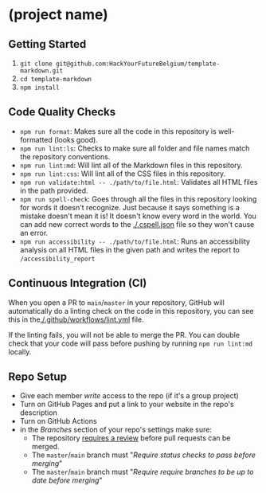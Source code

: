 # (project name)

<!-- describe your project -->

## Getting Started

<!-- a guide to using this repository -->

1. `git clone git@github.com:HackYourFutureBelgium/template-markdown.git`
2. `cd template-markdown`
3. `npm install`

## Code Quality Checks

- `npm run format`: Makes sure all the code in this repository is well-formatted
  (looks good).
- `npm run lint:ls`: Checks to make sure all folder and file names match the
  repository conventions.
- `npm run lint:md`: Will lint all of the Markdown files in this repository.
- `npm run lint:css`: Will lint all of the CSS files in this repository.
- `npm run validate:html -- ./path/to/file.html`: Validates all HTML files in
  the path provided.
- `npm run spell-check`: Goes through all the files in this repository looking
  for words it doesn't recognize. Just because it says something is a mistake
  doesn't mean it is! It doesn't know every word in the world. You can add new
  correct words to the [./.cspell.json](./.cspell.json) file so they won't cause
  an error.
- `npm run accessibility -- ./path/to/file.html`: Runs an accessibility analysis
  on all HTML files in the given path and writes the report to
  `/accessibility_report`

## Continuous Integration (CI)

When you open a PR to `main`/`master` in your repository, GitHub will
automatically do a linting check on the code in this repository, you can see
this in the[./.github/workflows/lint.yml](./.github/workflows/lint.yml) file.

If the linting fails, you will not be able to merge the PR. You can double check
that your code will pass before pushing by running `npm run lint:md` locally.

## Repo Setup

- Give each member _write_ access to the repo (if it's a group project)
- Turn on GitHub Pages and put a link to your website in the repo's description
- Turn on GitHub Actions
- in the _Branches_ section of your repo's settings make sure:
  - The repository
    [requires a review](https://github.blog/2018-03-23-require-multiple-reviewers/)
    before pull requests can be merged.
  - The `master`/`main` branch must "_Require status checks to pass before
    merging_"
  - The `master`/`main` branch must "_Require require branches to be up to date
    before merging_"
